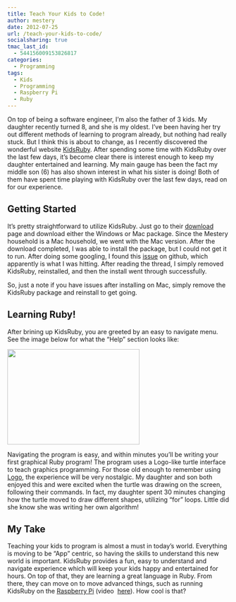 ```yaml
---
title: Teach Your Kids to Code!
author: mestery
date: 2012-07-25
url: /teach-your-kids-to-code/
socialsharing: true
tmac_last_id:
  - 544156009153826817
categories:
  - Programming
tags:
  - Kids
  - Programming
  - Raspberry Pi
  - Ruby
---
```

On top of being a software engineer, I&#8217;m also the father of 3 kids. My daughter recently turned 8, and she is my oldest. I&#8217;ve been having her try out different methods of learning to program already, but nothing had really stuck. But I think this is about to change, as I recently discovered the wonderful website <a title="KidsRuby" href="http://kidsruby.com/" target="_blank">KidsRuby</a>. After spending some time with KidsRuby over the last few days, it&#8217;s become clear there is interest enough to keep my daughter entertained and learning. My main gauge has been the fact my middle son (6) has also shown interest in what his sister is doing! Both of them have spent time playing with KidsRuby over the last few days, read on for our experience.

## Getting Started

It&#8217;s pretty straightforward to utilize KidsRuby. Just go to their <a title="KidsRuby Download" href="http://kidsruby.com/download" target="_blank">download</a> page and download either the Windows or Mac package. Since the Mestery household is a Mac household, we went with the Mac version. After the download completed, I was able to install the package, but I could not get it to run. After doing some googling, I found this <a title="KidsRuby Mac Issue" href="https://github.com/hybridgroup/kidsruby/issues/22" target="_blank">issue</a> on github, which apparently is what I was hitting. After reading the thread, I simply removed KidsRuby, reinstalled, and then the install went through successfully.

So, just a note if you have issues after installing on Mac, simply remove the KidsRuby package and reinstall to get going.

## Learning Ruby!

After brining up KidsRuby, you are greeted by an easy to navigate menu. See the image below for what the &#8220;Help&#8221; section looks like:

[<img class="alignnone size-medium wp-image-228" title="KidsRuby Main Screen" src="http://www.siliconloons.com/wp-content/uploads/2012/07/kidsruby-help-300x216.png" alt="" width="300" height="216" />][1]

Navigating the program is easy, and within minutes you&#8217;ll be writing your first graphical Ruby program! The program uses a Logo-like turtle interface to teach graphics programming. For those old enough to remember using <a title="Logo" href="http://en.wikipedia.org/wiki/Logo_(programming_language)" target="_blank">Logo</a>, the experience will be very nostalgic. My daughter and son both enjoyed this and were excited when the turtle was drawing on the screen, following their commands. In fact, my daughter spent 30 minutes changing how the turtle moved to draw different shapes, utilizing &#8220;for&#8221; loops. Little did she know she was writing her own algorithm!

## My Take

Teaching your kids to program is almost a must in today&#8217;s world. Everything is moving to be &#8220;App&#8221; centric, so having the skills to understand this new world is important. KidsRuby provides a fun, easy to understand and navigate experience which will keep your kids happy and entertained for hours. On top of that, they are learning a great language in Ruby. From there, they can move on to move advanced things, such as running KidsRuby on the <a title="Raspberry Pi" href="http://www.raspberrypi.org/" target="_blank">Raspberry Pi</a> (video  <a title="KidsRuby on Raspberry Pi!" href="http://confreaks.com/videos/637-gogaruco2011-kidsruby-think-of-the-children" target="_blank">here</a>). How cool is that?

 [1]: http://www.siliconloons.com/wp-content/uploads/2012/07/kidsruby-help.png

